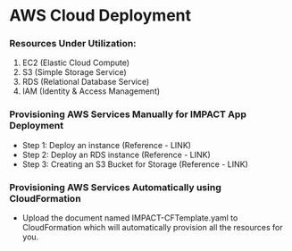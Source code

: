 # AWS Cloud Deployment

### Resources Under Utilization:
1. EC2 (Elastic Cloud Compute)
2. S3 (Simple Storage Service)
3. RDS (Relational Database Service)
4. IAM (Identity & Access Management)

### Provisioning AWS Services Manually for IMPACT App Deployment

* Step 1: Deploy an instance (Reference - LINK)
* Step 2: Deploy an RDS instance (Reference - LINK)
* Step 3: Creating an S3 Bucket for Storage (Reference - LINK)

### Provisioning AWS Services Automatically using CloudFormation

* Upload the document named IMPACT-CFTemplate.yaml to CloudFormation which will automatically provision all the resources for you.
